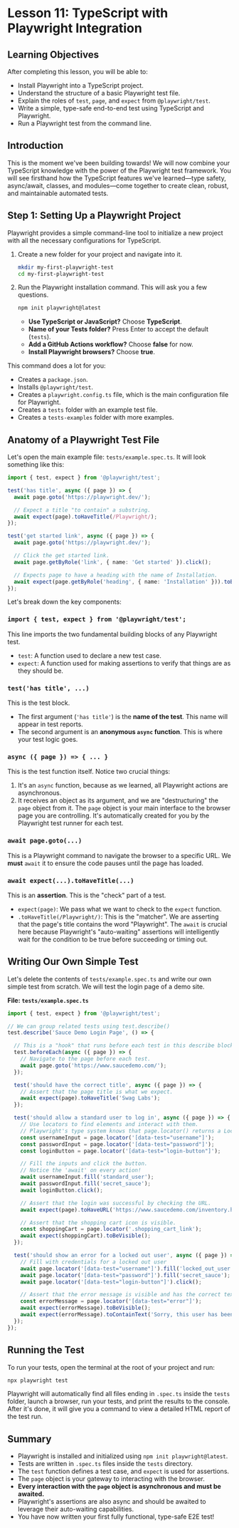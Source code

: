 # Lesson 11: TypeScript with Playwright Integration

## Learning Objectives
After completing this lesson, you will be able to:
- Install Playwright into a TypeScript project.
- Understand the structure of a basic Playwright test file.
- Explain the roles of `test`, `page`, and `expect` from `@playwright/test`.
- Write a simple, type-safe end-to-end test using TypeScript and Playwright.
- Run a Playwright test from the command line.

## Introduction
This is the moment we've been building towards! We will now combine your TypeScript knowledge with the power of the Playwright test framework. You will see firsthand how the TypeScript features we've learned—type safety, async/await, classes, and modules—come together to create clean, robust, and maintainable automated tests.

## Step 1: Setting Up a Playwright Project
Playwright provides a simple command-line tool to initialize a new project with all the necessary configurations for TypeScript.

1.  Create a new folder for your project and navigate into it.
    ```bash
    mkdir my-first-playwright-test
    cd my-first-playwright-test
    ```
2.  Run the Playwright installation command. This will ask you a few questions.
    ```bash
    npm init playwright@latest
    ```
    -   **Use TypeScript or JavaScript?** Choose **TypeScript**.
    -   **Name of your Tests folder?** Press Enter to accept the default (`tests`).
    -   **Add a GitHub Actions workflow?** Choose **false** for now.
    -   **Install Playwright browsers?** Choose **true**.

This command does a lot for you:
-   Creates a `package.json`.
-   Installs `@playwright/test`.
-   Creates a `playwright.config.ts` file, which is the main configuration file for Playwright.
-   Creates a `tests` folder with an example test file.
-   Creates a `tests-examples` folder with more examples.

## Anatomy of a Playwright Test File
Let's open the main example file: `tests/example.spec.ts`. It will look something like this:

```typescript
import { test, expect } from '@playwright/test';

test('has title', async ({ page }) => {
  await page.goto('https://playwright.dev/');

  // Expect a title "to contain" a substring.
  await expect(page).toHaveTitle(/Playwright/);
});

test('get started link', async ({ page }) => {
  await page.goto('https://playwright.dev/');

  // Click the get started link.
  await page.getByRole('link', { name: 'Get started' }).click();

  // Expects page to have a heading with the name of Installation.
  await expect(page.getByRole('heading', { name: 'Installation' })).toBeVisible();
});
```

Let's break down the key components:

### `import { test, expect } from '@playwright/test';`
This line imports the two fundamental building blocks of any Playwright test.
-   `test`: A function used to declare a new test case.
-   `expect`: A function used for making assertions to verify that things are as they should be.

### `test('has title', ...)`
This is the test block.
-   The first argument (`'has title'`) is the **name of the test**. This name will appear in test reports.
-   The second argument is an **anonymous `async` function**. This is where your test logic goes.

### `async ({ page }) => { ... }`
This is the test function itself. Notice two crucial things:
1.  It's an `async` function, because as we learned, all Playwright actions are asynchronous.
2.  It receives an object as its argument, and we are "destructuring" the `page` object from it. The `page` object is your main interface to the browser page you are controlling. It's automatically created for you by the Playwright test runner for each test.

### `await page.goto(...)`
This is a Playwright command to navigate the browser to a specific URL. We **must** `await` it to ensure the code pauses until the page has loaded.

### `await expect(...).toHaveTitle(...)`
This is an **assertion**. This is the "check" part of a test.
-   `expect(page)`: We pass what we want to check to the `expect` function.
-   `.toHaveTitle(/Playwright/)`: This is the "matcher". We are asserting that the page's title contains the word "Playwright". The `await` is crucial here because Playwright's "auto-waiting" assertions will intelligently wait for the condition to be true before succeeding or timing out.

## Writing Our Own Simple Test
Let's delete the contents of `tests/example.spec.ts` and write our own simple test from scratch. We will test the login page of a demo site.

**File: `tests/example.spec.ts`**
```typescript
import { test, expect } from '@playwright/test';

// We can group related tests using test.describe()
test.describe('Sauce Demo Login Page', () => {

  // This is a "hook" that runs before each test in this describe block.
  test.beforeEach(async ({ page }) => {
    // Navigate to the page before each test.
    await page.goto('https://www.saucedemo.com/');
  });

  test('should have the correct title', async ({ page }) => {
    // Assert that the page title is what we expect.
    await expect(page).toHaveTitle('Swag Labs');
  });

  test('should allow a standard user to log in', async ({ page }) => {
    // Use locators to find elements and interact with them.
    // Playwright's type system knows that page.locator() returns a Locator object.
    const usernameInput = page.locator('[data-test="username"]');
    const passwordInput = page.locator('[data-test="password"]');
    const loginButton = page.locator('[data-test="login-button"]');

    // Fill the inputs and click the button.
    // Notice the 'await' on every action!
    await usernameInput.fill('standard_user');
    await passwordInput.fill('secret_sauce');
    await loginButton.click();

    // Assert that the login was successful by checking the URL.
    await expect(page).toHaveURL('https://www.saucedemo.com/inventory.html');

    // Assert that the shopping cart icon is visible.
    const shoppingCart = page.locator('.shopping_cart_link');
    await expect(shoppingCart).toBeVisible();
  });

  test('should show an error for a locked out user', async ({ page }) => {
    // Fill with credentials for a locked out user
    await page.locator('[data-test="username"]').fill('locked_out_user');
    await page.locator('[data-test="password"]').fill('secret_sauce');
    await page.locator('[data-test="login-button"]').click();

    // Assert that the error message is visible and has the correct text.
    const errorMessage = page.locator('[data-test="error"]');
    await expect(errorMessage).toBeVisible();
    await expect(errorMessage).toContainText('Sorry, this user has been locked out.');
  });
});
```

## Running the Test
To run your tests, open the terminal at the root of your project and run:

```bash
npx playwright test
```
Playwright will automatically find all files ending in `.spec.ts` inside the `tests` folder, launch a browser, run your tests, and print the results to the console. After it's done, it will give you a command to view a detailed HTML report of the test run.

## Summary
-   Playwright is installed and initialized using `npm init playwright@latest`.
-   Tests are written in `.spec.ts` files inside the `tests` directory.
-   The `test` function defines a test case, and `expect` is used for assertions.
-   The `page` object is your gateway to interacting with the browser.
-   **Every interaction with the `page` object is asynchronous and must be awaited.**
-   Playwright's assertions are also async and should be awaited to leverage their auto-waiting capabilities.
-   You have now written your first fully functional, type-safe E2E test!